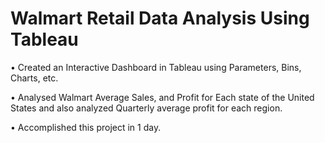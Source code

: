 # Walmart Retail Data Analysis Using Tableau

• Created an Interactive Dashboard in Tableau using Parameters, Bins, Charts, etc.

• Analysed Walmart Average Sales, and Profit for Each state of the United States and also analyzed Quarterly average profit for each region.

• Accomplished this project in 1 day.
